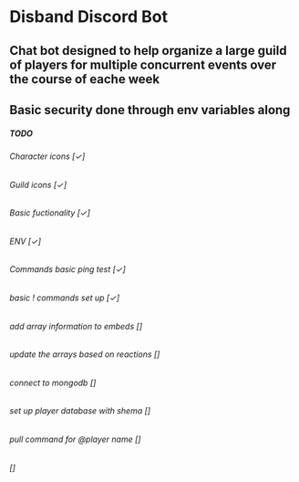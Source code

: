 # Disband Discord Bot
## Chat bot designed to help organize a large guild of players for multiple concurrent events over the course of eache week
## Basic security done through env variables along



##### TODO
###### Character icons [✓]
###### Guild icons [✓]
###### Basic fuctionality [✓]
###### ENV [✓]
###### Commands basic ping test [✓]
###### basic ! commands set up [✓]
###### add array information to embeds []
###### update the arrays based on reactions []
###### connect to mongodb []
###### set up player database with shema []
###### pull command for @player name []
###### []

